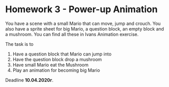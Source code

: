 # Homework 3 - Power-up Animation

You have a scene with a small Mario that can move, jump and crouch.
You also have a sprite sheet for big Mario, a question block, an empty block and a mushroom.
You can find all these in Ivans Animation exercise.

The task is to 

1) Have a question block that Mario can jump into
2) Have the question block drop a mushroom
3) Have small Mario eat the Mushroom 
4) Play an animation for becoming big Mario

Deadline **10.04.2020г**.